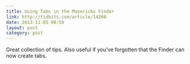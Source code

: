 ```yaml
---
title: Using Tabs in the Mavericks Finder
link: http://tidbits.com/article/14260
date: 2013-11-05 08:59
layout: post
category: post
---
```

Great collection of tips. Also useful if you've forgotten that the Finder can now create tabs.